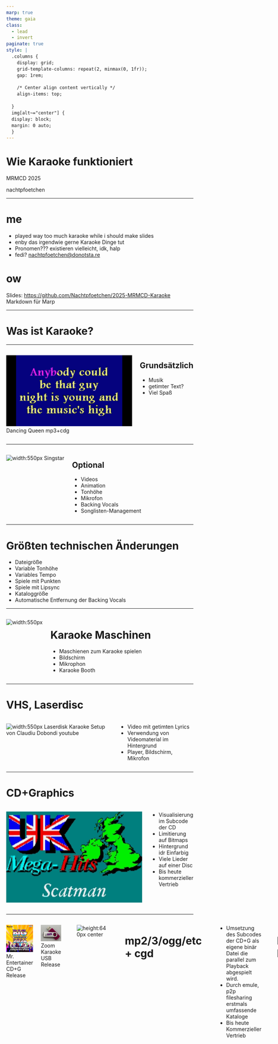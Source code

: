 ```yaml
---
marp: true
theme: gaia
class:
  - lead
  - invert
paginate: true
style: |
  .columns {
    display: grid;
    grid-template-columns: repeat(2, minmax(0, 1fr));
    gap: 1rem;

    /* Center align content vertically */
    align-items: top;
  
  }
  img[alt~="center"] {
  display: block;
  margin: 0 auto;
  }
---
```

<!-- class: lead -->
# Wie Karaoke funktioniert

MRMCD 2025

nachtpfoetchen

---
<!-- class: default -->
# me
- played way too much karaoke while i should make slides
- enby das irgendwie gerne Karaoke Dinge tut
- Pronomen??? existieren vielleicht, idk, halp
- fedi? nachtpfoetchen@donotsta.re
# ow
Slides: https://github.com/Nachtpfoetchen/2025-MRMCD-Karaoke
Markdown für Marp

---
<!-- class: lead -->
# Was ist Karaoke?

---
<!-- class: default -->
<div class="columns">
<div>

![width:550px](Bilder/karaoke_demo_01.png)
Dancing Queen mp3+cdg
</div>
<div>

## Grundsätzlich
- Musik
- getimter Text?
- Viel Spaß
</div>
</div>

---
<!-- class: default -->
<div class="columns">
<div>

![width:550px](https://upload.wikimedia.org/wikipedia/en/f/f1/SingStar_screenshot.JPG)
Singstar
</div>
<div>

## Optional
- Videos
- Animation
- Tonhöhe
- Mikrofon
- Backing Vocals
- Songlisten-Management
</div>
</div>

---
# Größten technischen Änderungen

- Dateigröße
- Variable Tonhöhe
- Variables Tempo
- Spiele mit Punkten
- Spiele mit Lipsync
- Kataloggröße
- Automatische Entfernung der Backing Vocals

---
<!-- class: default -->
<div class="columns">
<div>

![width:550px](https://preview.redd.it/ld373rm65uo61.jpg?width=1080&crop=smart&auto=webp&s=bdf5dc4ecacd34cbcf2df1c90490ee5ab94774d4)
</div>

<div>

 # Karaoke Maschinen

- Maschienen zum Karaoke spielen
- Bildschirm
- Mikrophon
- Karaoke Booth
  </div>
</div>

---
<!-- class: default -->

# VHS, Laserdisc
<div class="columns">
<div>

![width:550px](https://i.ytimg.com/vi/TWRcpqAt57c/maxresdefault.jpg)
Laserdisk Karaoke Setup von Claudiu Dobondi youtube
</div>

<div>

- Video mit getimten Lyrics
- Verwendung von Videomaterial im Hintergrund
- Player, Bildschirm, Mikrofon
</div>
</div>

---

# CD+Graphics

<div class="columns">
<div>

![width:550px](Bilder/Bildschirmfoto_20250912_131731.png)
</div>

<div>

- Visualisierung im Subcode der CD
- Limitierung auf Bitmaps
- Hintergrund idr Einfarbig
- Viele Lieder auf einer Disc
- Bis heute kommerzieller Vertrieb

</div>
</div>

---

<div class="columns">

![height:400px center](Bilder/mr_entertainer_2024.jpg)
Mr. Entertainer CD+G Release

![height:400px center](Bilder/zoom_karaoke_2024_usb.jpg)
Zoom Karaoke USB Release



---


![height:640px center](https://external-preview.redd.it/OFpQaevzXLbM3gm0EyYpWbbN6cHBoQuW58QFwxrmtoE.jpg?width=1080&crop=smart&auto=webp&s=2f95a0d2b30a730b3d3b0a8a631d9d0bb29fe9f8)


---

# mp2/3/ogg/etc + cgd

<div class="columns">
<div>

![width:550px](Bilder/Screenshot_2025-09-12_at_13-24-05_Feature_Films.png)
</div>

<div>

- Umsetzung des Subcodes der CD+G als eigene binär Datei die parallel zum Playback abgespielt wird.
- Durch emule, p2p filesharing erstmals umfassende Kataloge
- Bis heute Kommerzieller Vertrieb
</div>
</div>

---

# Midi Karaoke

<div class="columns">
<div>

![height:450px](Bilder/Bildschirmfoto_20250912_163429.png)
</div>

- Lied wird in MIDI nach programmiert
- getimte Lyrics werden zum midi hinzugefügt
- kleine Dateigröße

---

![height:500 center](Bilder/Bildschirmfoto_20250912_174026.png)
Karaoke version: Medley ABBA - Medley Covers - Custom Backing Track MP3

---

# Spielekonsolen (Auswahl)

| Jahr | Konsole | Markt | Erweiterung | 
| --- | --- | --- | --- |
| 1987 | Famicon | Japan | Karaoke Studio |  
| 1992 | Sega Mega-CD | Japan | Sega Mega-CD Karaoke |
| 2004 | PS2 | Europe, Oceania | SingStar |
| 2014 | C64 | Worldwide |  International Karaoke+ |

---
<div class="columns">
<div>

![width:500 center](https://www.k-yen-team.fr/wp-content/uploads/2011/05/dckara.jpg)
Dreamcast Karaoke Erweiterung
[https://www.k-yen-team.fr/karaoke-sur-sega-dreamcast/]
</div>
<div>

![width:400 center](Bilder/famicom-karaoke-studio-1588187170-86.webp)
famicon Erweiterung

---

![width:800 center](https://www.lemon64.com/assets/images/games/screens/international_karaoke_plus/international_karaoke_plus_03.png)
C64 International Karaoke+

---
 
 # Singstar

<div class="columns">
<div>

![width:550px](https://upload.wikimedia.org/wikipedia/en/f/f1/SingStar_screenshot.JPG)

</div>
<div>

 - Release 2004
 - Weiterentwicklung des Spielprinzips durch Score
 - Große Verbreitung in Europa
 - teilweise Exklusive Videos
 - teilweise orginale Songs

</div>
</div>

---

# Ultrastar
<div class="columns">
<div>

![width:550px](https://upload.wikimedia.org/wikipedia/commons/b/b4/Ultrastar_082_pre-alpha_01.jpg)
Gameplay usdx 0.8.2

</div>

- Nachbau der Mechaniken von Singstar
- Große Community, Tooling, Torrents. etc. für Songs
- Offenes Format zur Erstellung von Songs

---

# Projekte um Ultrastar

| Jahr | Open Source|  Projektname |
| --- | --- | --- |
| 2004 | ja (ursprünglich) | Ultrastar |
| 2007 | ja | Performous |
| 2007 | ja | Ultrastar Deluxe | 
| 2009 | ja | Yass Karaoke Editor |
| 2011 | ja | Fork Ultrastar World Party |
| 2020 | ja | Ultra Star Play |
| 2023 | nein | Melody Mania |

---
<!-- class: lead -->
![width:760px](Bilder/Allkaraokeparty.png)

---
<!-- class: default -->

# Cloud

<div class="columns">
<div>

![width:550px](Bilder/karafun_console.png)

</div>

<div>

- Karafun
- Spotify
- Apple Music
- youtube
- smule
- Starmaker
</div>

</div>

---

# Just Sing

- 2016 PS4 XBox 1
- Weiterentwicklung des Spielprinzips durch Lipsync über einen Smartphone Companion / Kinect / Playstation Camera

# Let's Sing

 - Ähnliches Spielprinzip wie Singstar, just sing
 - Erster Release 2012 auf Wii

---

# Karaoke Mugen

![width:800px center ](https://mugen.karaokes.moe/images/presentation.png)

---

# Karaoke Player linux

- mp3+cdg support in ffmpeg
- Spivak
- Ultrastar*
- Webbrowser (All Karaoke party, youtube, karafun, etc)
- Konsolenemulation
- Karaoke Mugen

---

# Karaoke Suchmaschienen

<div class="columns">
<div>

![width:200px](https://www.karaokenerds.com/Content/Images/rev1.png)

![width:200px](https://karatrack.com/wp-content/uploads/2022/07/Karatrack-logo.png)

![width:200px](http://www.icroons.com/images/logos/iCroons_400w.jpg)

</div>

<div>

- https://www.karaokenerds.com/
- http://www.icroons.com/
- https://karatrack.com
- https://db.openkj.org/

</div>

</div>

---

# Hardware

<div class="columns">
<div>

![height:500px](Bilder/Bildschirmfoto_20250913_112654.png)

</div>
<div>

- Mikrofon bei Bedarf
- Mixer
- Spzielle Karaoke Hardware / Software kann ggf Tonhöhe und Tempo variieren
- Bildschirm
- Boxen

</div>
</div>

---

# Bild-Quellen

später auf github